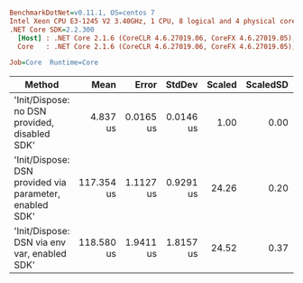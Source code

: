 ``` ini

BenchmarkDotNet=v0.11.1, OS=centos 7
Intel Xeon CPU E3-1245 V2 3.40GHz, 1 CPU, 8 logical and 4 physical cores
.NET Core SDK=2.2.300
  [Host] : .NET Core 2.1.6 (CoreCLR 4.6.27019.06, CoreFX 4.6.27019.05), 64bit RyuJIT
  Core   : .NET Core 2.1.6 (CoreCLR 4.6.27019.06, CoreFX 4.6.27019.05), 64bit RyuJIT

Job=Core  Runtime=Core  

```
|                                                  Method |       Mean |     Error |    StdDev | Scaled | ScaledSD |  Gen 0 |  Gen 1 | Allocated |
|-------------------------------------------------------- |-----------:|----------:|----------:|-------:|---------:|-------:|-------:|----------:|
|           &#39;Init/Dispose: no DSN provided, disabled SDK&#39; |   4.837 us | 0.0165 us | 0.0146 us |   1.00 |     0.00 | 0.0992 |      - |     440 B |
| &#39;Init/Dispose: DSN provided via parameter, enabled SDK&#39; | 117.354 us | 1.1127 us | 0.9291 us |  24.26 |     0.20 | 2.5635 | 0.2441 |    9595 B |
|            &#39;Init/Dispose: DSN via env var, enabled SDK&#39; | 118.580 us | 1.9411 us | 1.8157 us |  24.52 |     0.37 | 2.4414 | 0.2441 |    9637 B |
